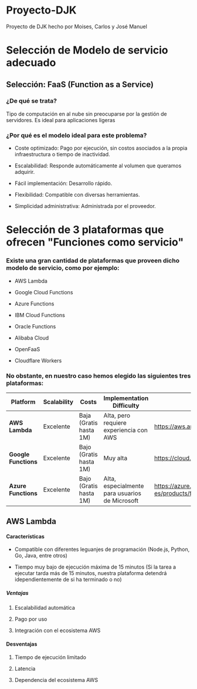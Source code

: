 # Proyecto-DJK

Proyecto de DJK hecho por Moises, Carlos y José Manuel

# Selección de Modelo de servicio adecuado

## Selección: FaaS (Function as a Service)

### ¿De qué se trata?

Tipo de computación en al nube sin preocuparse por la gestión de servidores. Es ideal para aplicaciones ligeras

### ¿Por qué es el modelo ideal para este problema?

- Coste optimizado: Pago por ejecución, sin costos asociados a la propia infraestructura o tiempo de inactividad.

- Escalabilidad: Responde automáticamente al volumen que queramos adquirir.

- Fácil implementación: Desarrollo rápido.

- Flexibilidad: Compatible con diversas herramientas.

- Simplicidad administrativa: Administrada por el proveedor.

# Selección de 3 plataformas que ofrecen "Funciones como servicio"

### Existe una gran cantidad de plataformas que proveen dicho modelo de servicio, como por ejemplo:

- AWS Lambda

- Google Cloud Functions

- Azure Functions

- IBM Cloud Functions

- Oracle Functions

- Alibaba Cloud

- OpenFaaS

- Cloudflare Workers

### No obstante, en nuestro caso hemos elegido las siguientes tres plataformas:

| Platform             | Scalability | Costs                  | Implementation Difficulty                      | URL                                                  |
| -------------------- | ----------- | ---------------------- | ---------------------------------------------- | ---------------------------------------------------- |
| **AWS Lambda**       | Excelente   | Baja (Gratis hasta 1M) | Alta, pero requiere experiencia con AWS        | https://aws.amazon.com/es/lambda/                    |
| **Google Functions** | Excelente   | Bajo (Gratis hasta 1M) | Muy alta                                       | https://cloud.google.com/functions                   |
| **Azure Functions**  | Excelente   | Bajo (Gratis hasta 1M) | Alta, especialmente para usuarios de Microsoft | https://azure.microsoft.com/es-es/products/functions |

## AWS Lambda

#### Características

- Compatible con diferentes leguanjes de programación (Node.js, Python, Go, Java, entre otros)

- Tiempo muy bajo de ejecución máxima de 15 minutos (Si la tarea a ejecutar tarda más de 15 minutos, nuestra plataforma detendrá idependientemente de si ha terminado o no)

##### Ventajas

1. Escalabilidad automática

2. Pago por uso

3. Integración con el ecosistema AWS

#### Desventajas

1. Tiempo de ejecución limitado

2. Latencia

3. Dependencia del ecosistema AWS
